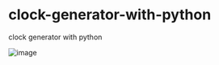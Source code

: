 # clock-generator-with-python
clock generator with python




![image](https://user-images.githubusercontent.com/71531185/198852140-25712303-0cc1-4884-b196-25a1dfcd1d52.png)
